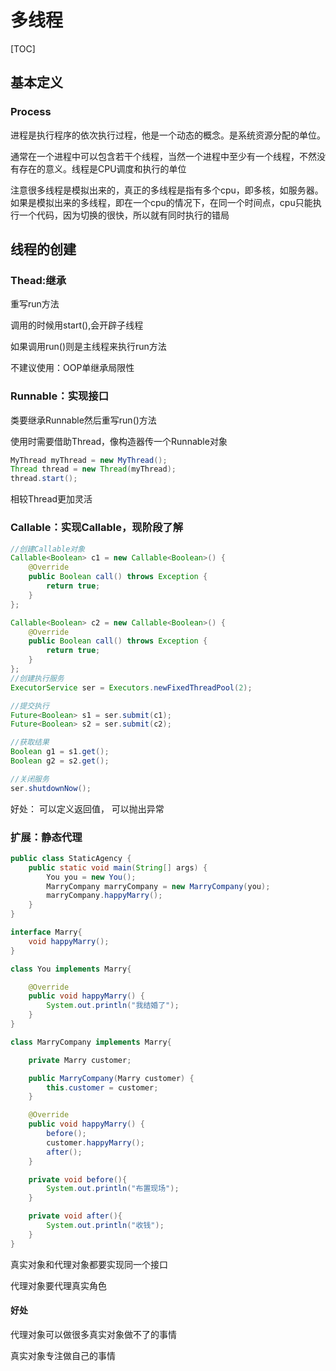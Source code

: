 # 多线程

[TOC]

## 基本定义

### Process

进程是执行程序的依次执行过程，他是一个动态的概念。是系统资源分配的单位。

通常在一个进程中可以包含若干个线程，当然一个进程中至少有一个线程，不然没有存在的意义。线程是CPU调度和执行的单位

注意很多线程是模拟出来的，真正的多线程是指有多个cpu，即多核，如服务器。如果是模拟出来的多线程，即在一个cpu的情况下，在同一个时间点，cpu只能执行一个代码，因为切换的很快，所以就有同时执行的错局

## 线程的创建

### Thead:继承

重写run方法

调用的时候用start(),会开辟子线程

如果调用run()则是主线程来执行run方法

不建议使用：OOP单继承局限性

### Runnable：实现接口

类要继承Runnable然后重写run()方法

使用时需要借助Thread，像构造器传一个Runnable对象

```java
MyThread myThread = new MyThread();
Thread thread = new Thread(myThread);
thread.start();
```

相较Thread更加灵活



### Callable：实现Callable，现阶段了解

```java
//创建Callable对象
Callable<Boolean> c1 = new Callable<Boolean>() {
    @Override
    public Boolean call() throws Exception {
        return true;
    }
};

Callable<Boolean> c2 = new Callable<Boolean>() {
    @Override
    public Boolean call() throws Exception {
        return true;
    }
};
//创建执行服务
ExecutorService ser = Executors.newFixedThreadPool(2);

//提交执行
Future<Boolean> s1 = ser.submit(c1);
Future<Boolean> s2 = ser.submit(c2);

//获取结果
Boolean g1 = s1.get();
Boolean g2 = s2.get();

//关闭服务
ser.shutdownNow();
```

好处： 可以定义返回值， 可以抛出异常

### 扩展：静态代理

```java
public class StaticAgency {
    public static void main(String[] args) {
        You you = new You();
        MarryCompany marryCompany = new MarryCompany(you);
        marryCompany.happyMarry();
    }
}

interface Marry{
    void happyMarry();
}

class You implements Marry{

    @Override
    public void happyMarry() {
        System.out.println("我结婚了");
    }
}

class MarryCompany implements Marry{

    private Marry customer;

    public MarryCompany(Marry customer) {
        this.customer = customer;
    }

    @Override
    public void happyMarry() {
        before();
        customer.happyMarry();
        after();
    }

    private void before(){
        System.out.println("布置现场");
    }

    private void after(){
        System.out.println("收钱");
    }
}
```

真实对象和代理对象都要实现同一个接口

代理对象要代理真实角色

#### 好处

代理对象可以做很多真实对象做不了的事情

真实对象专注做自己的事情